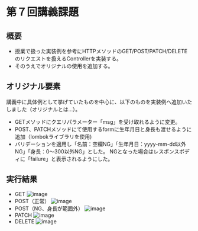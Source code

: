 # 第７回講義課題
## 概要

- 授業で扱った実装例を参考にHTTPメソッドのGET/POST/PATCH/DELETEのリクエストを扱えるControllerを実装する。
- そのうえでオリジナルの使用を追加する。
## オリジナル要素
講義中に具体例として挙げていたものを中心に、以下のものを実装例へ追加いたしました（オリジナルとは…）。 

-  GETメソッドにクエリパラメーター「msg」を受け取れるように変更。
-  POST、PATCHメソッドにて使用するformに生年月日と身長も渡せるように追加（lombokライブラリを使用)
-  バリデーションを適用し「名前：空欄NG」「生年月日：yyyy-mm-dd以外NG」「身長：0～300以外NG」とした。  NGとなった場合はレスポンスボディに「failure」と表示されるようにした。
## 実行結果
- GET
![image](https://github.com/setagaya1/lecture7/assets/136170263/fd761a0c-887a-4c01-bdb5-acafc295b0a9)
- POST（正常）
![image](https://github.com/setagaya1/lecture7/assets/136170263/6e1a7387-36b4-46f0-aa49-a8893d27cf36)
- POST（NG、身長が範囲外）
![image](https://github.com/setagaya1/lecture7/assets/136170263/0d67e342-8964-487b-a7f3-5d317556299a)
- PATCH
![image](https://github.com/setagaya1/lecture7/assets/136170263/f2e06343-00aa-4744-9c08-8692fa313a65)
- DELETE
![image](https://github.com/setagaya1/lecture7/assets/136170263/044cc8df-ef20-49c4-b834-c40c552798c0)


